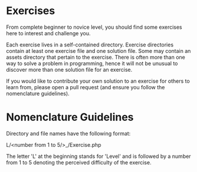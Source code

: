 Exercises
=============

From complete beginner to novice level, you should find some exercises here to interest and challenge you.

Each exercise lives in a self-contained directory.  Exercise directories contain at least one exercise file
and one solution file.  Some may contain an assets directory that pertain to the exercise.  There is often
more than one way to solve a problem in programming, hence it will not be unusual to discover more than
one solution file for an exercise.

If you would like to contribute your own solution to an exercise for others to learn from, please open a pull
request (and ensure you follow the nomenclature guidelines).

Nomenclature Guidelines
=======================

Directory and file names have the following format:

L/<number from 1 to 5/>_/<exercise name/>Exercise.php

The letter 'L' at the beginning stands for 'Level' and is followed by a number from 1 to 5 denoting the
perceived difficulty of the exercise.